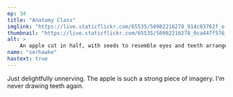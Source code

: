 ```yaml
---
ep: 34
title: "Anatomy Class"
imglink: "https://live.staticflickr.com/65535/50982216278_914c03762f_o.jpg"
thumbnail: "https://live.staticflickr.com/65535/50982216278_0ca447f576_q.jpg"
alt: >
    An apple cut in half, with seeds to resemble eyes and teeth arranged in a human smile. A shadow beneath the apple faintly reads "thank you for teaching us the insides"
name: "serhawke"
hastext: true
---
```

Just delightfully unnerving. The apple is such a strong piece of imagery. I'm never drawing teeth again.